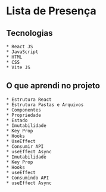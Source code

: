 # Lista de Presença

## Tecnologias
    * React JS
    * JavaScript
    * HTML
    * CSS
    * Vite JS

## O que aprendi no projeto

    * Estrutura React
    * Estrutura Pastas e Arquivos
    * Componentes
    * Propriedade
    * Estado
    * Imutabilidade
    * Key Prop
    * Hooks
    * UseEffect
    * Consumir API
    * useEffect Async
    * Imutabilidade
    * Key Prop
    * Hooks
    * useEffect
    * Consumindo API
    * useEffect Async
    
